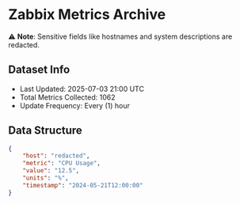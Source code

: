 # Zabbix Metrics Archive

⚠️ **Note**: Sensitive fields like hostnames and system descriptions are redacted.

## Dataset Info
- Last Updated: 2025-07-03 21:00 UTC
- Total Metrics Collected: 1062
- Update Frequency: Every (1) hour

## Data Structure
```json
{
    "host": "redacted",
    "metric": "CPU Usage",
    "value": "12.5",
    "units": "%",
    "timestamp": "2024-05-21T12:00:00"
}
```
